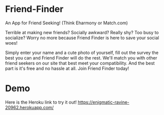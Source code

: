 # Friend-Finder
An App for Friend Seeking!
(Think Eharmony or Match.com)


Terrible at making new friends?
Socially awkward?
Really shy?
Too busy to socialize?
Worry no more because Friend Finder is here to save your social woes!

Simply enter your name and a cute photo of yourself, fill out the survey the best you can and Friend Finder will do the rest.
We'll match you with other friend seekers on our site that best meet your compatibility. 
And the best part is it's free and no hassle at all. 
Join Friend Finder today!


# Demo
Here is the Heroku link to try it out! 
https://enigmatic-ravine-20962.herokuapp.com/

